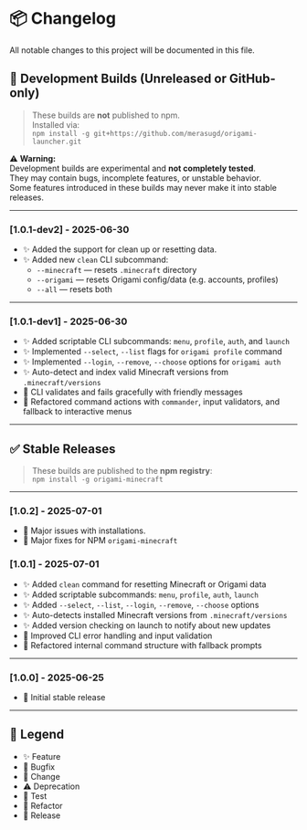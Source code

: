 # 📦 Changelog

All notable changes to this project will be documented in this file.

## 🔁 Development Builds (Unreleased or GitHub-only)

> These builds are **not** published to npm.  
> Installed via:  
> `npm install -g git+https://github.com/merasugd/origami-launcher.git`

⚠️ **Warning:**  
Development builds are experimental and **not completely tested**.  
They may contain bugs, incomplete features, or unstable behavior.  
Some features introduced in these builds may never make it into stable releases.

--- 

### [1.0.1-dev2] - 2025-06-30
- ✨ Added the support for clean up or resetting data.
- ✨ Added new `clean` CLI subcommand:
  - `--minecraft` — resets `.minecraft` directory
  - `--origami` — resets Origami config/data (e.g. accounts, profiles)
  - `--all` — resets both

--- 

### [1.0.1-dev1] - 2025-06-30
- ✨ Added scriptable CLI subcommands: `menu`, `profile`, `auth`, and `launch`
- ✨ Implemented `--select`, `--list` flags for `origami profile` command
- ✨ Implemented `--login`, `--remove`, `--choose` options for `origami auth`
- ✨ Auto-detect and index valid Minecraft versions from `.minecraft/versions`
- 🔄 CLI validates and fails gracefully with friendly messages
- 🔄 Refactored command actions with `commander`, input validators, and fallback to interactive menus

---

## ✅ Stable Releases

> These builds are published to the **npm registry**:  
> `npm install -g origami-minecraft`

--- 

### [1.0.2] - 2025-07-01
- 🐛 Major issues with installations.
- 🐛 Major fixes for NPM `origami-minecraft`

### [1.0.1] - 2025-07-01
- ✨ Added `clean` command for resetting Minecraft or Origami data
- ✨ Added scriptable subcommands: `menu`, `profile`, `auth`, `launch`
- ✨ Added `--select`, `--list`, `--login`, `--remove`, `--choose` options
- ✨ Auto-detects installed Minecraft versions from `.minecraft/versions`
- ✨ Added version checking on launch to notify about new updates
- 🔄 Improved CLI error handling and input validation
- 🔄 Refactored internal command structure with fallback prompts

--- 

### [1.0.0] - 2025-06-25
- 🎉 Initial stable release

---

## 📌 Legend

- ✨ Feature
- 🐛 Bugfix
- 🔄 Change
- ⚠️ Deprecation
- 🧪 Test
- 🚧 Refactor
- 🎉 Release

